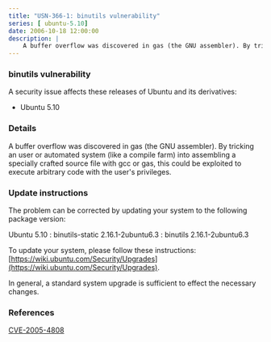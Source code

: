 ```yaml
---
title: "USN-366-1: binutils vulnerability"
series: [ ubuntu-5.10]
date: 2006-10-18 12:00:00
description: |
    A buffer overflow was discovered in gas (the GNU assembler). By tricking an user or automated system (like a compile farm) into assembling a specially crafted source file with gcc or gas, this could be exploited to execute arbitrary code with the user&#39;s privileges.
--- 
```

 
### binutils vulnerability

A security issue affects these releases of Ubuntu and its derivatives:

* Ubuntu 5.10

### Details

A buffer overflow was discovered in gas (the GNU assembler). By tricking an user or automated system (like a compile farm) into assembling a specially crafted source file with gcc or gas, this could be exploited to execute arbitrary code with the user&#39;s privileges.

### Update instructions

The problem can be corrected by updating your system to the following package version:

Ubuntu 5.10
 : binutils-static <span>2.16.1-2ubuntu6.3</span>
 : binutils <span>2.16.1-2ubuntu6.3</span>

To update your system, please follow these instructions: [https://wiki.ubuntu.com/Security/Upgrades](https://wiki.ubuntu.com/Security/Upgrades).

In general, a standard system upgrade is sufficient to effect the necessary changes.

### References

 [CVE-2005-4808](http://people.ubuntu.com/~ubuntu-security/cve/CVE-2005-4808)
 
